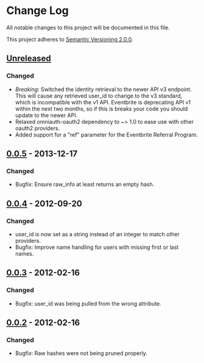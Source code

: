 # Change Log

All notable changes to this project will be documented in this file.

This project adheres to [Semantic Versioning 2.0.0][semver].

## [Unreleased][unreleased]

### Changed

- *Breaking*: Switched the identity retrieval to the newer API v3 endpoint.
  This will cause any retrieved user_id to change to the v3 standard, which
  is incompatible with the v1 API. Eventbrite is deprecating API v1 within
  the next two months, so if this is breaks your code you should update to
  the newer API.
- Relaxed omniauth-oauth2 dependency to ~> 1.0 to ease use with other oauth2
  providers.
- Added support for a "ref" parameter for the Eventbrite Referral Program.

## [0.0.5] - 2013-12-17

### Changed

- Bugfix: Ensure raw_info at least returns an empty hash.

## [0.0.4] - 2012-09-20

### Changed

- user_id is now set as a string instead of an integer to match other
  providers.
- Bugfix: Improve name handling for users with missing first or last names.

## [0.0.3] - 2012-02-16

### Changed

- Bugfix: user_id was being pulled from the wrong attribute.

## [0.0.2] - 2012-02-16

### Changed

- Bugfix: Raw hashes were not being pruned properly.

[semver]: http://semver.org/spec/v2.0.0.html
[unreleased]: https://github.com/k504866430/omniauth-eventbrite/compare/v0.0.5...HEAD
[0.0.5]: https://github.com/k504866430/omniauth-eventbrite/compare/v0.0.4...v0.0.5
[0.0.4]: https://github.com/k504866430/omniauth-eventbrite/compare/v0.0.3...v0.0.4
[0.0.3]: https://github.com/k504866430/omniauth-eventbrite/compare/v0.0.2...v0.0.3
[0.0.2]: https://github.com/k504866430/omniauth-eventbrite/compare/v0.0.1...v0.0.2
